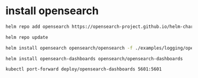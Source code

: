 # install opensearch

```sh
helm repo add opensearch https://opensearch-project.github.io/helm-charts/
```

```sh
helm repo update
```

```sh
helm install opensearch opensearch/opensearch -f ./examples/logging/opensearch.yaml
```

```sh
helm install opensearch-dashboards opensearch/opensearch-dashboards
```

```sh
kubectl port-forward deploy/opensearch-dashboards 5601:5601